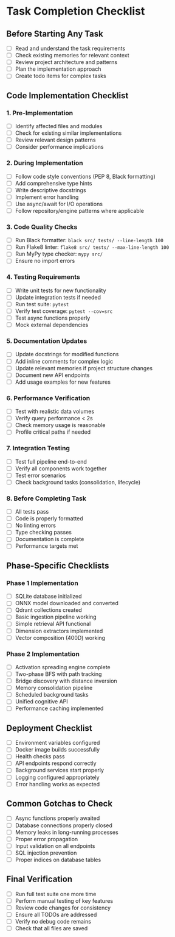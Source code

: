 # Task Completion Checklist

## Before Starting Any Task
- [ ] Read and understand the task requirements
- [ ] Check existing memories for relevant context
- [ ] Review project architecture and patterns
- [ ] Plan the implementation approach
- [ ] Create todo items for complex tasks

## Code Implementation Checklist

### 1. Pre-Implementation
- [ ] Identify affected files and modules
- [ ] Check for existing similar implementations
- [ ] Review relevant design patterns
- [ ] Consider performance implications

### 2. During Implementation
- [ ] Follow code style conventions (PEP 8, Black formatting)
- [ ] Add comprehensive type hints
- [ ] Write descriptive docstrings
- [ ] Implement error handling
- [ ] Use async/await for I/O operations
- [ ] Follow repository/engine patterns where applicable

### 3. Code Quality Checks
- [ ] Run Black formatter: `black src/ tests/ --line-length 100`
- [ ] Run Flake8 linter: `flake8 src/ tests/ --max-line-length 100`
- [ ] Run MyPy type checker: `mypy src/`
- [ ] Ensure no import errors

### 4. Testing Requirements
- [ ] Write unit tests for new functionality
- [ ] Update integration tests if needed
- [ ] Run test suite: `pytest`
- [ ] Verify test coverage: `pytest --cov=src`
- [ ] Test async functions properly
- [ ] Mock external dependencies

### 5. Documentation Updates
- [ ] Update docstrings for modified functions
- [ ] Add inline comments for complex logic
- [ ] Update relevant memories if project structure changes
- [ ] Document new API endpoints
- [ ] Add usage examples for new features

### 6. Performance Verification
- [ ] Test with realistic data volumes
- [ ] Verify query performance < 2s
- [ ] Check memory usage is reasonable
- [ ] Profile critical paths if needed

### 7. Integration Testing
- [ ] Test full pipeline end-to-end
- [ ] Verify all components work together
- [ ] Test error scenarios
- [ ] Check background tasks (consolidation, lifecycle)

### 8. Before Completing Task
- [ ] All tests pass
- [ ] Code is properly formatted
- [ ] No linting errors
- [ ] Type checking passes
- [ ] Documentation is complete
- [ ] Performance targets met

## Phase-Specific Checklists

### Phase 1 Implementation
- [ ] SQLite database initialized
- [ ] ONNX model downloaded and converted
- [ ] Qdrant collections created
- [ ] Basic ingestion pipeline working
- [ ] Simple retrieval API functional
- [ ] Dimension extractors implemented
- [ ] Vector composition (400D) working

### Phase 2 Implementation
- [ ] Activation spreading engine complete
- [ ] Two-phase BFS with path tracking
- [ ] Bridge discovery with distance inversion
- [ ] Memory consolidation pipeline
- [ ] Scheduled background tasks
- [ ] Unified cognitive API
- [ ] Performance caching implemented

## Deployment Checklist
- [ ] Environment variables configured
- [ ] Docker image builds successfully
- [ ] Health checks pass
- [ ] API endpoints respond correctly
- [ ] Background services start properly
- [ ] Logging configured appropriately
- [ ] Error handling works as expected

## Common Gotchas to Check
- [ ] Async functions properly awaited
- [ ] Database connections properly closed
- [ ] Memory leaks in long-running processes
- [ ] Proper error propagation
- [ ] Input validation on all endpoints
- [ ] SQL injection prevention
- [ ] Proper indices on database tables

## Final Verification
- [ ] Run full test suite one more time
- [ ] Perform manual testing of key features
- [ ] Review code changes for consistency
- [ ] Ensure all TODOs are addressed
- [ ] Verify no debug code remains
- [ ] Check that all files are saved